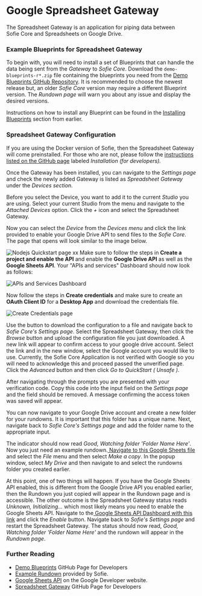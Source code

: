 # Google Spreadsheet Gateway

The Spreadsheet Gateway is an application for piping data between Sofie&nbsp;Core and Spreadsheets on Google Drive.

### Example Blueprints for Spreadsheet Gateway

To begin with, you will need to install a set of Blueprints that can handle the data being sent from the _Gateway_ to _Sofie&nbsp;Core_. Download the `demo-blueprints-r*.zip` file containing the blueprints you need from the [Demo Blueprints GitHub Repository](https://github.com/SuperFlyTV/sofie-demo-blueprints/releases). It is recommended to choose the newest release but, an older _Sofie&nbsp;Core_ version may require a different Blueprint version. The _Rundown page_ will warn you about any issue and display the desired versions.

Instructions on how to install any Blueprint can be found in the [Installing Blueprints](../../installing-blueprints.md) section from earlier.

### Spreadsheet Gateway Configuration

If you are using the Docker version of Sofie, then the Spreadsheet Gateway will come preinstalled. For those who are not, please follow the [instructions listed on the GitHub page](https://github.com/SuperFlyTV/spreadsheet-gateway) labeled _Installation \(for developers\)._

Once the Gateway has been installed, you can navigate to the _Settings page_ and check the newly added Gateway is listed as _Spreadsheet Gateway_ under the _Devices section_.

Before you select the Device, you want to add it to the current _Studio_ you are using. Select your current Studio from the menu and navigate to the _Attached Devices_ option. Click the _+_ icon and select the Spreadsheet Gateway.

Now you can select the _Device_ from the _Devices menu_ and click the link provided to enable your Google Drive API to send files to the _Sofie&nbsp;Core_. The page that opens will look similar to the image below.

![Nodejs Quickstart page](/img/docs/installation/installing-a-gateway/rundown-or-newsroom-system-connection/nodejs-quickstart.png)
xx
Make sure to follow the steps in **Create a project and enable the API** and enable the **Google Drive API** as well as the **Google Sheets API**. Your "APIs and services" Dashboard should now look as follows:

![APIs and Services Dashboard](/img/docs/installation/installing-a-gateway/rundown-or-newsroom-system-connection/apis-and-services-dashboard.png)

Now follow the steps in **Create credentials** and make sure to create an **OAuth Client ID** for a **Desktop App** and download the credentials file.

![Create Credentials page](/img/docs/installation/installing-a-gateway/rundown-or-newsroom-system-connection/create-credentials.png)

Use the button to download the configuration to a file and navigate back to _Sofie&nbsp;Core's Settings page_. Select the Spreadsheet Gateway, then click the _Browse_ button and upload the configuration file you just downloaded. A new link will appear to confirm access to your google drive account. Select the link and in the new window, select the Google account you would like to use. Currently, the Sofie&nbsp;Core Application is not verified with Google so you will need to acknowledge this and proceed passed the unverified page. Click the _Advanced_ button and then click _Go to QuickStart \( Unsafe \)_.

After navigating through the prompts you are presented with your verification code. Copy this code into the input field on the _Settings page_ and the field should be removed. A message confirming the access token was saved will appear.

You can now navigate to your Google Drive account and create a new folder for your rundowns. It is important that this folder has a unique name. Next, navigate back to _Sofie&nbsp;Core's Settings page_ and add the folder name to the appropriate input.

The indicator should now read _Good, Watching folder 'Folder Name Here'_. Now you just need an example rundown.[ Navigate to this Google Sheets file](https://docs.google.com/spreadsheets/d/1iyegRv5MxYYtlVu8uEEMkBYXsLL-71PAMrNW0ZfWRUw/edit?usp=sharing) and select the _File_ menu and then select _Make a copy_. In the popup window, select _My Drive_ and then navigate to and select the rundowns folder you created earlier.

At this point, one of two things will happen. If you have the Google Sheets API enabled, this is different from the Google Drive API you enabled earlier, then the Rundown you just copied will appear in the Rundown page and is accessible. The other outcome is the Spreadsheet Gateway status reads _Unknown, Initializing..._ which most likely means you need to enable the Google Sheets API. Navigate to the[ Google Sheets API Dashboard with this link](https://console.developers.google.com/apis/library/sheets.googleapis.com?) and click the _Enable_ button. Navigate back to _Sofie's Settings page_ and restart the Spreadsheet Gateway. The status should now read, _Good, Watching folder 'Folder Name Here'_ and the rundown will appear in the _Rundown page_.

### Further Reading

- [Demo Blueprints](https://github.com/SuperFlyTV/sofie-demo-blueprints/) GitHub Page for Developers
- [Example Rundown](https://docs.google.com/spreadsheets/d/1iyegRv5MxYYtlVu8uEEMkBYXsLL-71PAMrNW0ZfWRUw/edit?usp=sharing) provided by Sofie.
- [Google Sheets API](https://console.developers.google.com/apis/library/sheets.googleapis.com?) on the Google Developer website.
- [Spreadsheet Gateway](https://github.com/SuperFlyTV/spreadsheet-gateway) GitHub Page for Developers
